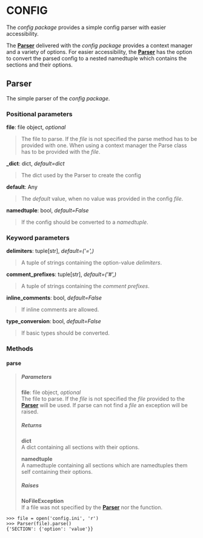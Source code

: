 # CONFIG
The *config package* provides a simple config parser with easier
 accessibility.

The [**Parser**](#Parser) delivered with the *config package* provides a
context manager and a variety of options. For easier accessibility, the
[**Parser**](#Parser) has the option to convert the parsed config to a
nested namedtuple which contains the sections and their options.

## Parser
The simple parser of the *config package*.

### Positional parameters
**file**: file object, *optional*  
> The file to parse. If the *file* is not specified the parse method
> has to be provided with one. When using a context manager the Parse
> class has to be provided with the *file*.

**_dict**: dict, *default=dict*  
> The dict used by the Parser to create the config  

**default**: Any  
> The *default* value, when no value was provided in the config *file*.

**namedtuple**: bool, *default=False*  
> If the config should be converted to a *namedtuple*.

### Keyword parameters
**delimiters**: tuple[str], *default=('=',)*  
> A tuple of strings containing the option-value *delimiters*.

**comment_prefixes**: tuple[str], *default=('#',)*  
> A tuple of strings containing the *comment prefixes*.

**inline_comments**: bool, *default=False*  
> If inline comments are allowed.

**type_conversion**: bool, *default=False*  
> If basic types should be converted.

### Methods
#### parse
> ##### Parameters
> **file**: file object, *optional*  
> The file to parse. If the *file* is not specified the *file*
> provided to the [**Parser**](#Parser) will be used. If parse can not
> find a *file* an exception will be raised.
>
> ##### Returns
> **dict**  
> A dict containing all sections with their options.
>
> **namedtuple**  
> A namedtuple containing all sections which are namedtuples
> them self containing their options.
>
> ##### Raises
> **NoFileException**  
> If a file was not specified by the [**Parser**](#Parser) nor the
> function.
```pythonstub
>>> file = open('config.ini', 'r')
>>> Parser(file).parse()
{'SECTION': {'option': 'value'}}
```